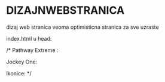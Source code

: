 # DIZAJNWEBSTRANICA
dizaj web stranica veoma optimisticna stranica za sve uzraste 

index.html u head:

/*
Pathway Extreme : <link rel="preconnect" href="https://fonts.googleapis.com">
    <link rel="preconnect" href="https://fonts.gstatic.com" crossorigin>
    <link href="https://fonts.googleapis.com/css2?family=Pathway+Extreme:ital,opsz,wght@0,8..144,100..900;1,8..144,100..900&display=swap" rel="stylesheet">

Jockey One:<link rel="preconnect" href="https://fonts.googleapis.com">
    <link rel="preconnect" href="https://fonts.gstatic.com" crossorigin>
    <link href="https://fonts.googleapis.com/css2?family=Jockey+One&family=Pathway+Extreme:ital,opsz,wght@0,8..144,100..900;1,8..144,100..900&display=swap" rel="stylesheet">

Ikonice: <link
        rel="stylesheet"
        href="https://cdnjs.cloudflare.com/ajax/libs/font-awesome/6.5.0/css/all.min.css"
        integrity="sha512-..."
        crossorigin="anonymous"
        referrerpolicy="no-referrer"
      />
*/